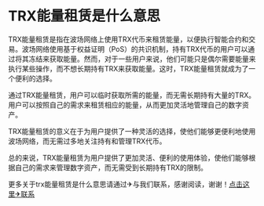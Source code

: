 # TRX能量租赁是什么意思

TRX能量租赁是指在波场网络上使用TRX代币来租赁能量，以便执行智能合约和交易。波场网络使用基于权益证明（PoS）的共识机制，持有TRX代币的用户可以通过将其冻结来获取能量。然而，对于一些用户来说，他们可能只是偶尔需要能量来执行某些操作，而不想长期持有TRX来获取能量。这时，TRX能量租赁就成为了一个便利的选择。

通过TRX能量租赁，用户可以临时获取所需的能量，而无需长期持有大量的TRX。用户可以按照自己的需求来租赁相应的能量，从而更加灵活地管理自己的数字资产。

TRX能量租赁的意义在于为用户提供了一种灵活的选择，使他们能够更便利地使用波场网络，而无需过多地关注持有和管理TRX代币。

总的来说，TRX能量租赁为用户提供了更加灵活、便利的使用体验，使他们能够根据自己的需求来管理数字资产，而无需受到长期持有TRX的限制。

更多关于trx能量租赁是什么意思请通过✈与我们联系，感谢阅读，谢谢！[点击这里✈联系](https://t.me/shalongbot)